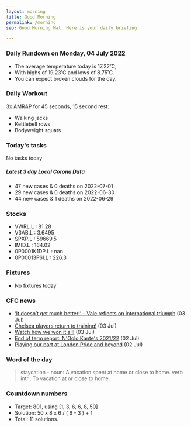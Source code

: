 ```yaml
---
layout: morning
title: Good Morning
permalink: /morning
seo: Good Morning Mat, Here is your daily briefing

---
```


<!-- weather_marker starts -->
### Daily Rundown on Monday, 04 July 2022

- The average temperature today is 17.22˚C;
- With highs of 19.23˚C and lows of 8.75˚C.
- You can expect broken clouds for the day.

<!-- weather_marker ends -->

### Daily Workout
<!-- workout_marker starts -->
3x AMRAP for 45 seconds, 15 second rest:

- Walking jacks
- Kettlebell rows
- Bodyweight squats

<!-- workout_marker ends -->

### Today's tasks
<!-- task_marker starts -->
No tasks today
<!-- task_marker ends -->

<!-- c19_marker starts -->
##### Latest 3 day Local Corona Data

- 47 new cases & 0 deaths on 2022-07-01
- 29 new cases & 0 deaths on 2022-06-30
- 44 new cases & 1 deaths on 2022-06-29

<!-- c19_marker ends -->

### Stocks

<!-- stocks_marker starts -->

- VWRL.L : 81.28
- V3AB.L : 3.6495
- SPXP.L : 59669.5
- IMID.L : 164.02
- 0P0001K1DP.L : nan
- 0P00013P6I.L : 226.3

<!-- stocks_marker ends -->

### Fixtures

<!-- sports_marker starts -->

- No fixtures today
<!-- sports_marker ends -->

### CFC news

<!-- cfc_marker starts -->
- [‘It doesn’t get much better!’ – Vale reflects on international triumph](https://chelseafc.com/en/news/article/it-doesnt-get-much-better-vale-reflects-on-international-triumph) (03 Jul)
- [Chelsea players return to training!](https://chelseafc.com/en/news/article/chelsea-players-return-to-training) (03 Jul)
- [Watch how we won it all!](https://chelseafc.com/en/news/article/watch-how-we-won-it-all) (03 Jul)
- [End of term report: N'Golo Kante's 2021/22](https://chelseafc.com/en/news/articlehttps://chelseafc.com/end-of-term-report--n-golo-kante-s-2021-22-web) (02 Jul)
- [Playing our part at London Pride and beyond](https://chelseafc.com/en/news/article/playing-our-part-at-london-pride-and-beyond) (02 Jul)

<!-- cfc_marker ends -->

### Word of the day
<!-- word_marker starts -->

 > staycation - noun: A vacation spent at home or close to home. verb intr.: To vacation at or close to home.

<!-- word_marker ends -->

### Countdown numbers
<!-- game_marker starts -->

- Target: 801, using [1, 3, 6, 6, 8, 50]
- Solution: 50 x 8 x 6 / ( 6 - 3 ) + 1
- Total: 11 solutions.

<!-- game_marker ends -->